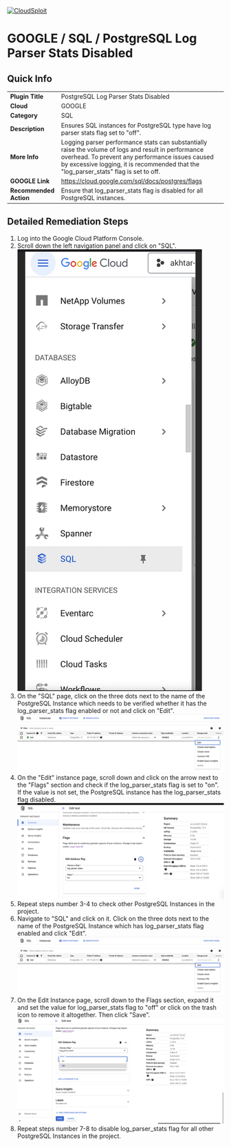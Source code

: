 [![CloudSploit](https://cloudsploit.com/img/logo-new-big-text-100.png "CloudSploit")](https://cloudsploit.com)

# GOOGLE / SQL / PostgreSQL Log Parser Stats Disabled

## Quick Info

| | |
|-|-|
| **Plugin Title** | PostgreSQL Log Parser Stats Disabled |
| **Cloud** | GOOGLE |
| **Category** | SQL |
| **Description** | Ensures SQL instances for PostgreSQL type have log parser stats flag set to "off". |
| **More Info** | Logging parser performance stats can substantially raise the volume of logs and result in performance overhead. To prevent any performance issues caused by excessive logging, it is recommended that the "log_parser_stats" flag is set to off. |
| **GOOGLE Link** | https://cloud.google.com/sql/docs/postgres/flags |
| **Recommended Action** | Ensure that log_parser_stats flag is disabled for all PostgreSQL instances. |

## Detailed Remediation Steps
1. Log into the Google Cloud Platform Console.
2. Scroll down the left navigation panel and click on "SQL". </br> <img src="/resources/google/sql/postgresql-log-parser-stats/step2.png">
3. On the "SQL" page, click on the three dots next to the name of the PostgreSQL Instance which needs to be verified whether it has the log_parser_stats flag enabled or not and click on "Edit".</br> <img src="/resources/google/sql/postgresql-log-parser-stats/step3.png"/>
4. On the "Edit" instance page, scroll down and click on the arrow next to the "Flags" section and check if the log_parser_stats flag is set to "on". If the value is not set, the PostgreSQL instance has the log_parser_stats flag disabled. </br> <img src="/resources/google/sql/postgresql-log-parser-stats/step4.png"/>
5. Repeat steps number 3-4 to check other PostgreSQL Instances in the project.</br>
6. Navigate to "SQL" and click on it. Click on the three dots next to the name of the PostgreSQL Instance which has log_parser_stats flag enabled and click "Edit".</br> <img src="/resources/google/sql/postgresql-log-parser-stats/step3.png"/>
7. On the Edit Instance page, scroll down to the Flags section, expand it and set the value for log_parser_stats flag to "off" or click on the trash icon to remove it altogether. Then click "Save".</br> <img src="/resources/google/sql/postgresql-log-parser-stats/step7.png"/>
8. Repeat steps number 7-8 to disable log_parser_stats flag for all other PostgreSQL Instances in the project.</br>
